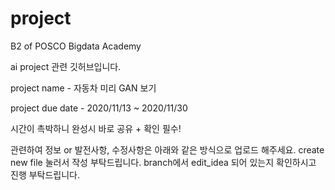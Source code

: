 # project
B2 of POSCO Bigdata Academy

ai project 관련 깃허브입니다.

project name - 자동차 미리 GAN 보기

project due date - 2020/11/13 ~ 2020/11/30

시간이 촉박하니 완성시 바로 공유 + 확인 필수!

관련하여 정보 or 발전사항, 수정사항은 아래와 같은 방식으로 업로드 해주세요.
  create new file 눌러서 작성 부탁드립니다.  branch에서 edit_idea 되어 있는지 확인하시고 진행 부탁드립니다.

